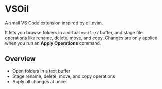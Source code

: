 # VSOil

A small VS Code extension inspired by [oil.nvim](https://github.com/stevearc/oil.nvim).

It lets you browse folders in a virtual `vsoil://` buffer, and stage file operations like rename, delete, move, and copy. Changes are only applied when you run an **Apply Operations** command.

## Overview

- Open folders in a text buffer
- Stage rename, delete, move, and copy operations
- Apply all changes at once
